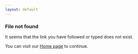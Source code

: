 ```yaml
---
layout: default
---
```

### File not found

It seems that the link you have followed or typed does not exist.

You can visit our [Home page](/) to continue.
